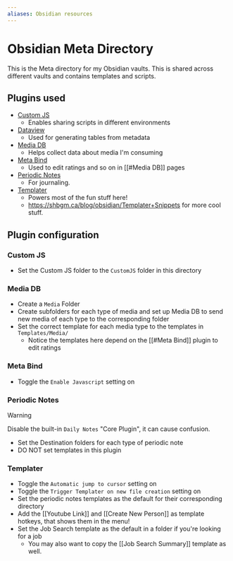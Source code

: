 ```yaml
---
aliases: Obsidian resources
---
```

# Obsidian Meta Directory

This is the Meta directory for my Obsidian vaults. This is shared across different vaults and contains templates and scripts.

## Plugins used

- [Custom JS](obsidian://show-plugin?id=customjs)
  - Enables sharing scripts in different environments
- [Dataview](obsidian://show-plugin?id=dataview)
  - Used for generating tables from metadata
- [Media DB](obsidian://show-plugin?id=obsidian-media-db-plugin)
  - Helps collect data about media I'm consuming
- [Meta Bind](obsidian://show-plugin?id=obsidian-meta-bind-plugin)
  - Used to edit ratings and so on in [[#Media DB]] pages
- [Periodic Notes](obsidian://show-plugin?id=periodic-notes)
  - For journaling.
- [Templater](obsidian://show-plugin?id=templater-obsidian)
  - Powers most of the fun stuff here!
  - <https://shbgm.ca/blog/obsidian/Templater+Snippets> for more cool stuff.

## Plugin configuration

### Custom JS

- Set the Custom JS folder to the `CustomJS` folder in this directory

### Media DB

- Create a `Media` Folder
- Create subfolders for each type of media and set up Media DB to send new media of each type to the corresponding folder
- Set the correct template for each media type to the templates in `Templates/Media/`
  - Notice the templates here depend on the [[#Meta Bind]] plugin to edit ratings

### Meta Bind

- Toggle the `Enable Javascript` setting on

### Periodic Notes

> [!warning]
> Disable the built-in `Daily Notes`  "Core Plugin", it can cause confusion.

- Set the Destination folders for each type of periodic note
- DO NOT set templates in this plugin

### Templater

- Toggle the `Automatic jump to cursor` setting on
- Toggle the `Trigger Templater on new file creation` setting on
- Set the periodic notes templates as the default for their corresponding directory
- Add the [[Youtube Link]] and [[Create New Person]] as template hotkeys, that shows them in the menu!
- Set the Job Search template as the default in a folder if you're looking for a job
  - You may also want to copy the [[Job Search Summary]] template as well.
